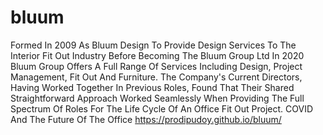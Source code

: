 # bluum
Formed In 2009 As Bluum Design To Provide Design Services To The Interior Fit Out Industry Before Becoming The Bluum Group Ltd In 2020  Bluum Group Offers A Full Range Of Services Including Design, Project Management, Fit Out And Furniture.  The Company's Current Directors, Having Worked Together In Previous Roles, Found That Their Shared Straightforward Approach Worked Seamlessly When Providing The Full Spectrum Of Roles For The Life Cycle Of An Office Fit Out Project.  COVID And The Future Of The Office
https://prodipudoy.github.io/bluum/
